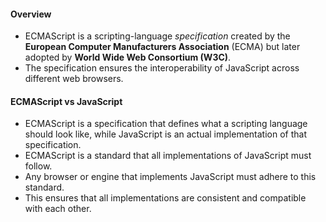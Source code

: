 #### Overview
- ECMAScript is a scripting-language *specification* created by the **European Computer Manufacturers Association** (ECMA) but later adopted by **World Wide Web Consortium (W3C)**.
- The specification ensures the interoperability of JavaScript across different web browsers.

#### ECMAScript vs JavaScript
- ECMAScript is a specification that defines what a scripting language should look like, while JavaScript is an actual implementation of that specification.
- ECMAScript is a standard that all implementations of JavaScript must follow. 
- Any browser or engine that implements JavaScript must adhere to this standard. 
- This ensures that all implementations are consistent and compatible with each other.